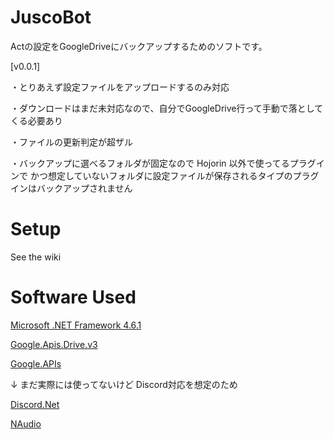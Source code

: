 # JuscoBot
Actの設定をGoogleDriveにバックアップするためのソフトです。

[v0.0.1]

・とりあえず設定ファイルをアップロードするのみ対応

・ダウンロードはまだ未対応なので、自分でGoogleDrive行って手動で落としてくる必要あり

・ファイルの更新判定が超ザル

・バックアップに選べるフォルダが固定なので Hojorin 以外で使ってるプラグインで
  かつ想定していないフォルダに設定ファイルが保存されるタイプのプラグインはバックアップされません

# Setup

See the wiki

# Software Used

[Microsoft .NET Framework 4.6.1](https://dotnet.microsoft.com/download/dotnet-framework)

[Google.Apis.Drive.v3](https://www.nuget.org/packages/Google.Apis.Drive.v3/)

[Google.APIs](https://www.nuget.org/packages/Google.Apis/)



↓ まだ実際には使ってないけど Discord対応を想定のため

[Discord.Net](https://github.com/discord-net/Discord.Net)

[NAudio](https://github.com/naudio/NAudio)
